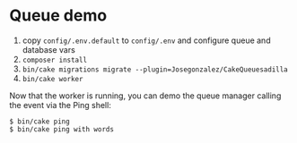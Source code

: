 # Queue demo

1. copy `config/.env.default` to `config/.env` and configure queue and database vars
2. `composer install`
3. `bin/cake migrations migrate --plugin=Josegonzalez/CakeQueuesadilla`
4. `bin/cake worker`

Now that the worker is running, you can demo the queue manager calling the event via the Ping shell:

```
$ bin/cake ping
$ bin/cake ping with words
```

